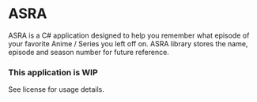 # ASRA #

ASRA is a C# application designed to help you remember what episode of your favorite Anime / Series you left off on. ASRA library stores the name, episode and season number for future reference.  

### This application is WIP ###

See license for usage details.